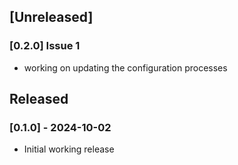 ## [Unreleased]
### [0.2.0] Issue 1
- working on updating the configuration processes

## Released
### [0.1.0] - 2024-10-02

- Initial working release
